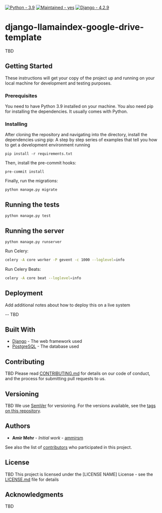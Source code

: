 [![Python - 3.9](https://img.shields.io/badge/Python-3.9-blue)](https://www.python.org/downloads/release/python-390/ "Python 3.9")
[![Maintained - yes](https://img.shields.io/badge/Maintained-Yes-green)](https://github.com/0xbow-io/asp-admin-dashboard "The Repository is well Maintained.")
[![Django - 4.2.9](https://img.shields.io/badge/Django-4.2.9-blue)](https://www.djangoproject.com/download/ "Django 4.2.9")


# django-llamaindex-google-drive-template

TBD

## Getting Started

These instructions will get your copy of the project up and running on your local machine for development and testing purposes.


### Prerequisites

You need to have Python 3.9 installed on your machine. You also need pip for installing the dependencies. It usually comes with Python.

### Installing

After cloning the repository and navigating into the directory, install the dependencies using pip:
A step by step series of examples that tell you how to get a development environment running

```
pip install -r requirements.txt
```

Then, install the pre-commit hooks:

```
pre-commit install
```

Finally, run the migrations:

```
python manage.py migrate
```

## Running the tests

```
python manage.py test
```


## Running the server

```
python manage.py runserver
```

Run Celery:

```bash
celery -A core worker -P gevent -c 1000 --loglevel=info
```

Run Celery Beats:

```bash
celery -A core beat --loglevel=info
```

## Deployment

Add additional notes about how to deploy this on a live system

-- TBD

## Built With

* [Django](https://www.djangoproject.com/) - The web framework used
* [PostgreSQL](https://www.postgresql.org/) - The database used

## Contributing

TBD
Please read [CONTRIBUTING.md](CONTRIBUTING.md) for details on our code of conduct, and the process for submitting pull requests to us.

## Versioning

TBD
We use [SemVer](http://semver.org/) for versioning. For the versions available, see the [tags on this repository](https://github.com/your/project/tags).

## Authors

* **Amir Mehr** - *Initial work* - [ammirsm](https://github.com/ammirsm)

See also the list of [contributors](https://github.com/ammirsm/llm-email-cleaner/contributors) who participated in this project.

## License

TBD
This project is licensed under the [LICENSE NAME] License - see the [LICENSE.md](LICENSE.md) file for details

## Acknowledgments

TBD
